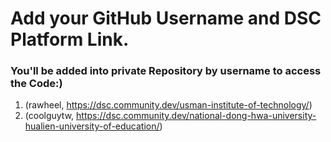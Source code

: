 # Add your GitHub Username and DSC Platform Link.
### You'll be added into private Repository by username to access the Code:)
1) (rawheel, https://dsc.community.dev/usman-institute-of-technology/)
2) (coolguytw, https://dsc.community.dev/national-dong-hwa-university-hualien-university-of-education/)
